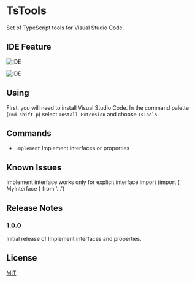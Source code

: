 # TsTools

Set of TypeScript tools for Visual Studio Code. 

## IDE Feature

![IDE](http://i.giphy.com/l46Cugpupotvp3S9y.gif)

![IDE](http://i.giphy.com/26gLwUcGn8uMT2eNa.gif)

## Using

First, you will need to install Visual Studio Code. In the command palette (`cmd-shift-p`) select `Install Extension` and choose `TsTools`.  

## Commands

* `Implement` Implement interfaces or properties

## Known Issues

Implement interface works only for explicit interface import (import { MyInterface } from '...')

## Release Notes

### 1.0.0

Initial release of Implement interfaces and properties.

## License
[MIT](LICENSE)